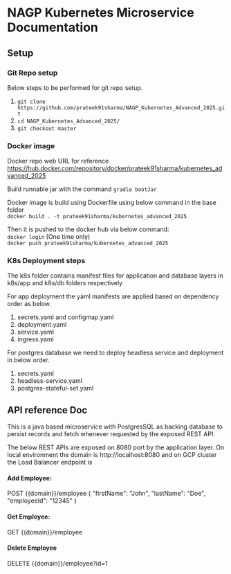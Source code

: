# NAGP Kubernetes Microservice Documentation

## Setup

### Git Repo setup
Below steps to be performed for git repo setup.
1. `git clone  https://github.com/prateek91sharma/NAGP_Kubernetes_Advanced_2025.git`
2. `cd NAGP_Kubernetes_Advanced_2025/`
3. `git checkout master`

### Docker image
Docker repo web URL for reference
https://hub.docker.com/repository/docker/prateek91sharma/kubernetes_advanced_2025

Build runnable jar with the command
`gradle bootJar`

Docker image is build using Dockerfile using below command in the base folder <br/>
`docker build . -t prateek91sharma/kubernetes_advanced_2025`

Then it is pushed to the docker hub via below command:<br/>
`docker login` (One time only)<br/>
`docker push prateek91sharma/kubernetes_advanced_2025`

### K8s Deployment steps

The k8s folder contains manifest files for application and database layers
in k8s/app and k8s/db folders respectively

For app deployment the yaml manifests are applied based on dependency order as below.
1. secrets.yaml and configmap.yaml
2. deployment.yaml
3. service.yaml
4. ingress.yaml

For postgres database we need to deploy headless service and deployment in below order.
1. secrets.yaml
2. headless-service.yaml
3. postgres-stateful-set.yaml

## API reference Doc

This is a java based microservice with PostgresSQL as backing database to
persist records and fetch whenever requested by the exposed REST API.

The below REST APIs are exposed on 8080 port by the application layer. On local environment
the domain is http://localhost:8080 and on GCP cluster the Load Balancer endpoint is

#### Add Employee:
POST {{domain}}/employee
{
"firstName": "John",
"lastName": "Doe",
"employeeId": "12345"
}

#### Get Employee:
GET {{domain}}/employee

#### Delete Employee
DELETE {{domain}}/employee?id=1